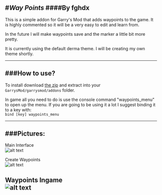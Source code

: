 #_**Way Points**_
####By fghdx
---

This is a simple addon for Garry's Mod that adds waypoints to the game. It is highly commented so it will be a very easy to edit and learn from.

In the future I will make waypoints save and the marker a little bit more pretty.


It is currently using the default derma theme. I will be creating my own theme shortly.

---
###How to use?
---
To install download [the zip](https://github.com/fghdx/Way-Points/archive/master.zip) and extract into your ```GarrysMod/garrysmod/addons``` folder.

In game all you need to do is use the console command "waypoints_menu" to open up the menu. If you are going to be using it a lot I suggest binding it to a key with:   
```bind [key] waypoints_menu```

---
###Pictures:
---  
Main Interface  
![alt text](https://raw.githubusercontent.com/fghdx/Way-Points/master/screenshots/main_interface.png "Main Interface")  
  
  Create Waypoints  
![alt text](https://raw.githubusercontent.com/fghdx/Way-Points/master/screenshots/create_interface.png "Create Waypoint")  
  
  Waypoints Ingame  
![alt text](https://raw.githubusercontent.com/fghdx/Way-Points/master/screenshots/ingame.jpg "Waypoints Ingame")
---
